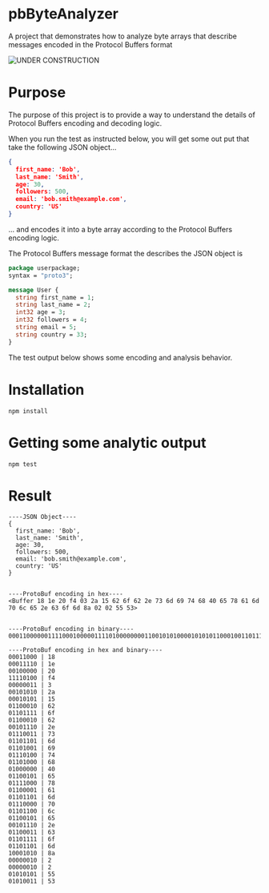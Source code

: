 # pbByteAnalyzer
A project that demonstrates how to analyze byte arrays that describe messages encoded in the Protocol Buffers format

![UNDER CONSTRUCTION](https://toppng.com/uploads/thumbnail/under-construction-sign-11532978241z3ajcgelg4.png)

# Purpose

The purpose of this project is to provide a way to understand the details of Protocol Buffers encoding and decoding logic.

When you run the test as instructed below, you will get some out put that take the following JSON object...

```json
{
  first_name: 'Bob',
  last_name: 'Smith',
  age: 30,
  followers: 500,
  email: 'bob.smith@example.com',
  country: 'US'
}
```

... and encodes it into a byte array according to the Protocol Buffers encoding logic.

The Protocol Buffers message format the describes the JSON object is

```protobuf
package userpackage;
syntax = "proto3";

message User {
  string first_name = 1;
  string last_name = 2;
  int32 age = 3;
  int32 followers = 4;
  string email = 5;
  string country = 33;
}
```

The test output below shows some encoding and analysis behavior.

# Installation

`npm install`

# Getting some analytic output

`npm test`

# Result

```
----JSON Object----
{
  first_name: 'Bob',
  last_name: 'Smith',
  age: 30,
  followers: 500,
  email: 'bob.smith@example.com',
  country: 'US'
}


----ProtoBuf encoding in hex----
<Buffer 18 1e 20 f4 03 2a 15 62 6f 62 2e 73 6d 69 74 68 40 65 78 61 6d 70 6c 65 2e 63 6f 6d 8a 02 02 55 53>


----ProtoBuf encoding in binary----
000110000001111000100000111101000000001100101010000101010110001001101111011000100010111001110011011011010110100101110100011010000100000001100101011110000110000101101101011100000110110001100101001011100110001101101111011011011000101000000010000000100101010101010011

----ProtoBuf encoding in hex and binary----
00011000 | 18
00011110 | 1e
00100000 | 20
11110100 | f4
00000011 | 3
00101010 | 2a
00010101 | 15
01100010 | 62
01101111 | 6f
01100010 | 62
00101110 | 2e
01110011 | 73
01101101 | 6d
01101001 | 69
01110100 | 74
01101000 | 68
01000000 | 40
01100101 | 65
01111000 | 78
01100001 | 61
01101101 | 6d
01110000 | 70
01101100 | 6c
01100101 | 65
00101110 | 2e
01100011 | 63
01101111 | 6f
01101101 | 6d
10001010 | 8a
00000010 | 2
00000010 | 2
01010101 | 55
01010011 | 53

```



